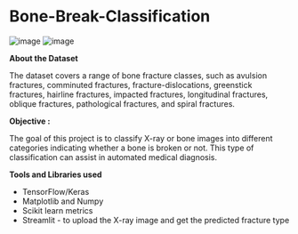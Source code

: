 # Bone-Break-Classification

![image](https://github.com/user-attachments/assets/20dec65c-4c4c-4fc4-a64d-37b22b0094ab)
![image](https://github.com/user-attachments/assets/a5c855f0-bd9f-41ce-b736-ab32c470f1e9)


**About the Dataset**

The dataset covers a range of bone fracture classes, such as avulsion fractures, comminuted fractures, fracture-dislocations, greenstick fractures, hairline fractures, impacted fractures, longitudinal fractures, oblique fractures, pathological fractures, and spiral fractures.

**Objective :**

The goal of this project is to classify X-ray or bone images into different categories indicating whether a bone is broken or not. This type of classification can assist in automated medical diagnosis. 

**Tools and Libraries used**

* TensorFlow/Keras
* Matplotlib and Numpy
* Scikit learn metrics
* Streamlit - to upload the X-ray image and get the predicted fracture type




